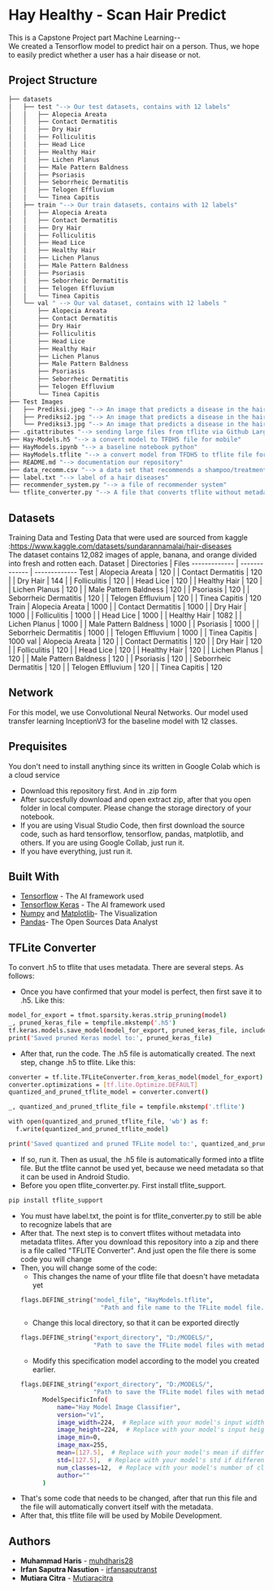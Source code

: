# Hay Healthy - Scan Hair Predict
This is a Capstone Project part Machine Learning-- <br/>
We created a Tensorflow model to predict hair on a person. Thus, we hope to easily predict whether a user has a hair disease or not.

## Project Structure
```bash
├── datasets
│   ├── test "--> Our test datasets, contains with 12 labels"
│   │   ├── Alopecia Areata
│   │   ├── Contact Dermatitis
│   │   ├── Dry Hair
│   │   ├── Folliculitis
│   │   ├── Head Lice
│   │   ├── Healthy Hair
│   │   ├── Lichen Planus
│   │   ├── Male Pattern Baldness
│   │   ├── Psoriasis
│   │   ├── Seborrheic Dermatitis
│   │   ├── Telogen Effluvium
│   │   └── Tinea Capitis
│   ├── train "--> Our train datasets, contains with 12 labels"
│   │   ├── Alopecia Areata
│   │   ├── Contact Dermatitis
│   │   ├── Dry Hair
│   │   ├── Folliculitis
│   │   ├── Head Lice
│   │   ├── Healthy Hair
│   │   ├── Lichen Planus
│   │   ├── Male Pattern Baldness
│   │   ├── Psoriasis
│   │   ├── Seborrheic Dermatitis
│   │   ├── Telogen Effluvium
│   │   └── Tinea Capitis
│   └── val " --> Our val dataset, contains with 12 labels "
│       ├── Alopecia Areata
│       ├── Contact Dermatitis
│       ├── Dry Hair
│       ├── Folliculitis
│       ├── Head Lice
│       ├── Healthy Hair
│       ├── Lichen Planus
│       ├── Male Pattern Baldness
│       ├── Psoriasis
│       ├── Seborrheic Dermatitis
│       ├── Telogen Effluvium
│       └── Tinea Capitis
├── Test Images
│   ├── Prediksi.jpeg "--> An image that predicts a disease in the hair"
│   ├── Prediksi2.jpg "--> An image that predicts a disease in the hair"
│   └── Prediksi3.jpg "--> An image that predicts a disease in the hair"
├── .gitattributes "--> sending large files from tflite via Github Large File"
├── Hay-Models.h5 "--> a convert model to TFDH5 file for mobile"
├── HayModels.ipynb "--> a baseline notebook python"
├── HayModels.tflite "--> a convert model from TFDH5 to tflite file for mobile"
├── README.md "--> documentation our repository"
├── data_recomm.csv "--> a data set that recommends a shampoo/treatment"
├── label.txt "--> label of a hair diseases"
├── recommender_system.py "--> a file of recommender system"
└── tflite_converter.py "--> A file that converts tflite without metadata into tflite with metadata"
```

## Datasets
Training Data and Testing Data that were used are sourced from kaggle :https://www.kaggle.com/datasets/sundarannamalai/hair-diseases <br/> The dataset contains 12,082 images of apple, banana, and orange divided into fresh and rotten each.
Dataset       | Directories           | Files
------------- | -------------         | -------------
Test          | Alopecia Areata       | 120
|             | Contact Dermatitis    | 120
|             | Dry Hair              | 144
|             | Folliculitis          | 120
|             | Head Lice             | 120
|             | Healthy Hair          | 120
|             | Lichen Planus         | 120
|             | Male Pattern Baldness | 120
|             | Psoriasis             | 120
|             | Seborrheic Dermatitis | 120
|             | Telogen Effluvium     | 120
|             | Tinea Capitis         | 120
Train         | Alopecia Areata       | 1000
|             | Contact Dermatitis    | 1000
|             | Dry Hair              | 1000
|             | Folliculitis          | 1000
|             | Head Lice             | 1000
|             | Healthy Hair          | 1082
|             | Lichen Planus         | 1000
|             | Male Pattern Baldness | 1000
|             | Psoriasis             | 1000
|             | Seborrheic Dermatitis | 1000
|             | Telogen Effluvium     | 1000
|             | Tinea Capitis         | 1000
val           | Alopecia Areata       | 120
|             | Contact Dermatitis    | 120
|             | Dry Hair              | 120
|             | Folliculitis          | 120
|             | Head Lice             | 120
|             | Healthy Hair          | 120
|             | Lichen Planus         | 120
|             | Male Pattern Baldness | 120
|             | Psoriasis             | 120
|             | Seborrheic Dermatitis | 120
|             | Telogen Effluvium     | 120
|             | Tinea Capitis         | 120


## Network
For this model, we use Convolutional Neural Networks. Our model used transfer learning InceptionV3 for the baseline model with 12 classes.

## Prequisites
You don't need to install anything since its written in Google Colab which is a cloud service
- Download this repository first. And in .zip form
- After succesfully download and open extract zip, after that you open folder in local computer. Please change the storage directory of your notebook.
- If you are using Visual Studio Code, then first download the source code, such as hard tensorflow, tensorflow, pandas, matplotlib, and others. If you are using Google Collab, just run it.
- If you have everything, just run it.

## Built With
* [Tensorflow](https://www.tensrflow.org) - The AI framework used
* [Tensorflow Keras](https://www.tensrflow.org) - The AI framework used
* [Numpy](https://numpy.org/) and [Matplotlib](https://matplotlib.org/)- The Visualization
* [Pandas](https://pandas.pydata.org/)- The Open Sources Data Analyst

## TFLite Converter
To convert .h5 to tflite that uses metadata. There are several steps. As follows:
- Once you have confirmed that your model is perfect, then first save it to .h5. Like this:
```bash
model_for_export = tfmot.sparsity.keras.strip_pruning(model)
_, pruned_keras_file = tempfile.mkstemp('.h5')
tf.keras.models.save_model(model_for_export, pruned_keras_file, include_optimizer=False)
print('Saved pruned Keras model to:', pruned_keras_file)
```

- After that, run the code. The .h5 file is automatically created. The next step, change .h5 to tflite. Like this:
```bash
converter = tf.lite.TFLiteConverter.from_keras_model(model_for_export)
converter.optimizations = [tf.lite.Optimize.DEFAULT]
quantized_and_pruned_tflite_model = converter.convert()

_, quantized_and_pruned_tflite_file = tempfile.mkstemp('.tflite')

with open(quantized_and_pruned_tflite_file, 'wb') as f:
  f.write(quantized_and_pruned_tflite_model)

print('Saved quantized and pruned TFLite model to:', quantized_and_pruned_tflite_file)
```

- If so, run it. Then as usual, the .h5 file is automatically formed into a tflite file. But the tflite cannot be used yet, because we need metadata so that it can be used in Android Studio.
- Before you open tflite_converter.py. First install tflite_support. 
```bash
pip install tflite_support
```
- You must have label.txt, the point is for tflite_converter.py to still be able to recognize labels that are
- After that. The next step is to convert tflites without metadata into metadata tflites. After you download this repository into a zip and there is a file called "TFLITE Converter". And just open the file there is some code you will change
- Then, you will change some of the code:
  * This changes the name of your tflite file that doesn't have metadata yet
  ```bash
  flags.DEFINE_string("model_file", "HayModels.tflite",
                        "Path and file name to the TFLite model file.")
  ```
  * Change this local directory, so that it can be exported directly
  ```bash
  flags.DEFINE_string("export_directory", "D:/MODELS/",
                      "Path to save the TFLite model files with metadata.")
  ```
  * Modify this specification model according to the model you created earlier. 
  ```bash
  flags.DEFINE_string("export_directory", "D:/MODELS/",
                      "Path to save the TFLite model files with metadata.")"Hay-Models.tflite":
        ModelSpecificInfo(
            name="Hay Model Image Classifier",
            version="v1",
            image_width=224,  # Replace with your model's input width
            image_height=224,  # Replace with your model's input height
            image_min=0,
            image_max=255,
            mean=[127.5],  # Replace with your model's mean if different
            std=[127.5],  # Replace with your model's std if different
            num_classes=12,  # Replace with your model's number of classes
            author=""
        )
  ```
- That's some code that needs to be changed, after that run this file and the file will automatically convert itself with the metadata.
- After that, this tflite file will be used by Mobile Development.

## Authors
* **Muhammad Haris**  - [muhdharis28](https://github.com/muhdharis28)
* **Irfan Saputra Nasution**  - [irfansaputranst](https://github.com/irfansaputranst)
* **Mutiara Citra**  - [Mutiaracitra](https://github.com/Mutiaracitra)

